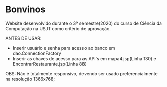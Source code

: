 # Bonvinos
Website desenvolvido durante o 3º semestre(2020) do curso de Ciência da Computação na USJT como critério de aprovação.

ANTES DE USAR:

* Inserir usuário e senha para acesso ao banco em dao.ConnectionFactory
* Inserir as chaves de acesso para as API's em mapa4.jsp(Linha 130) e EncontrarRestaurante.jsp(Linha 88)

OBS: Não é totalmente responsivo, devendo ser usado preferencialmente na resolução 1366x768;
